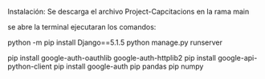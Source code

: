 Instalación:
Se descarga el archivo Project-Capcitacions en la rama main

se abre la terminal ejecutaran los comandos:

python -m pip install Django==5.1.5 python manage.py runserver

pip install google-auth-oauthlib google-auth-httplib2 pip install google-api-python-client pip install google-auth pip pandas pip numpy
